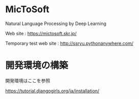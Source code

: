 # MicToSoft
Natural Language Processing by Deep Learning

Web site : https://mictosoft.skr.jp/

Temporary test web site : http://ssryu.pythonanywhere.com/

# 開発環境の構築

開発環境はここを参照

https://tutorial.djangogirls.org/ja/installation/